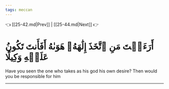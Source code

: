 ```yaml
---
tags: meccan
---
```


👈 [[25-42.md|Prev]] | [[25-44.md|Next]] 👉

# أَرَءَيۡتَ مَنِ ٱتَّخَذَ إِلَٰهَهُۥ هَوَىٰهُ أَفَأَنتَ تَكُونُ عَلَيۡهِ وَكِيلًا

Have you seen the one who takes as his god his own desire? Then would you be responsible for him

---

